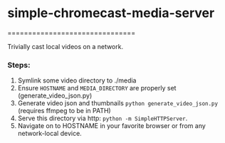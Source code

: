 # simple-chromecast-media-server
===============================

Trivially cast local videos on a network.

### Steps:
 1. Symlink some video directory to ./media
 2. Ensure ```HOSTNAME``` and ```MEDIA_DIRECTORY``` are properly set (generate_video_json.py)
 3. Generate video json and thumbnails ```python generate_video_json.py``` (requires ffmpeg to be in PATH)
 4. Serve this directory via http: ```python -m SimpleHTTPServer```.
 5. Navigate on to HOSTNAME in your favorite browser or from any network-local device.
